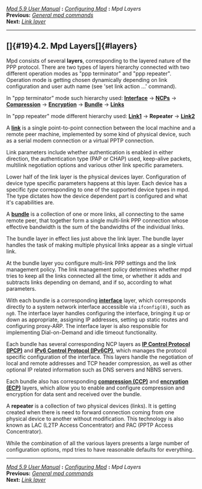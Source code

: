 [*Mpd 5.9 User Manual*](README.md) **:** [*Configuring Mpd*](mpd17.md)
**:** *Mpd Layers*\
**Previous:** [*General mpd commands*](mpd18.md)\
**Next:** [*Link layer*](mpd20.md)

------------------------------------------------------------------------

## []{#19}4.2. Mpd Layers[]{#layers}

Mpd consists of several **layers**, corresponding to the layered nature
of the PPP protocol. There are two types of layers hierarchy connected
with two different operation modes as \"ppp terminator\" and \"ppp
repeater\". Operation mode is getting chosen dynamically depending on
link configuration and user auth name (see \'set link action \...\'
command).

In \"ppp terminator\" mode such hierarchy used:
**[Interface](mpd28.md#interface)** -\> **[NCPs](mpd26.md#ipcp)**
-\> **[Compression](mpd24.md#compression)** -\>
**[Encryption](mpd23.md#encryption)** -\>
**[Bundle](mpd22.md#bundle)** -\> **[Links](mpd20.md#links)**

In \"ppp repeater\" mode different hierarchy used:
**[Link1](mpd20.md#links)** -\> **Repeater** -\>
**[Link2](mpd20.md#links)**

A **[link](mpd20.md#links)** is a single point-to-point connection
between the local machine and a remote peer machine, implemented by some
kind of physical device, such as a serial modem connection or a virtual
PPTP connection.

Link parameters include whether authentication is enabled in either
direction, the authentication type (PAP or CHAP) used, keep-alive
packets, multilink negotiation options and various other link specific
parameters.

Lower half of the link layer is the physical devices layer.
Configuration of device type specific parameters happens at this layer.
Each device has a specific *type* corresponding to one of the supported
device types in mpd. The type dictates how the device dependent part is
configured and what it\'s capabilities are.

A **[bundle](mpd22.md#bundle)** is a collection of one or more links,
all connecting to the same remote peer, that together form a single
multi-link PPP connection whose effective bandwidth is the sum of the
bandwidths of the individual links.

The bundle layer in effect lies just above the link layer. The bundle
layer handles the task of making multiple physical links appear as a
single virtual link.

At the bundle layer you configure multi-link PPP settings and the link
management policy. The link management policy determines whether mpd
tries to keep all the links connected all the time, or whether it adds
and subtracts links depending on demand, and if so, according to what
parameters.

With each bundle is a corresponding
**[interface](mpd28.md#interface)** layer, which corresponds directly
to a system network interface accessible via `ifconfig(8)`, such as
`ng0`. The interface layer handles configuring the interface, bringing
it up or down as appropriate, assigning IP addresses, setting up static
routes and configuring proxy-ARP. The interface layer is also
responsible for implementing Dial-on-Demand and idle timeout
functionality.

Each bundle has several corresponding NCP layers as **[IP Control
Protocol (IPCP)](mpd26.md#ipcp)** and **[IPv6 Control Protocol
(IPv6CP)](mpd27.md#ipv6cp)**, which manages the protocol specific
configuration of the interface. This layers handle the negotiation of
local and remote addresses and TCP header compression, as well as other
optional IP related information such as DNS servers and NBNS servers.

Each bundle also has corresponding **[compression
(CCP)](mpd24.md#compression)** and **[encryption
(ECP)](mpd23.md#encryption)** layers, which allow you to enable and
configure compression and encryption for data sent and received over the
bundle.

A **repeater** is a collection of two physical devices (links). It is
getting created when there is need to forward connection coming from one
physical device to another without modification. This technology is also
known as LAC (L2TP Access Concentrator) and PAC (PPTP Access
Concentrator).

While the combination of all the various layers presents a large number
of configuration options, mpd tries to have reasonable defaults for
everything.

------------------------------------------------------------------------

[*Mpd 5.9 User Manual*](README.md) **:** [*Configuring Mpd*](mpd17.md)
**:** *Mpd Layers*\
**Previous:** [*General mpd commands*](mpd18.md)\
**Next:** [*Link layer*](mpd20.md)
